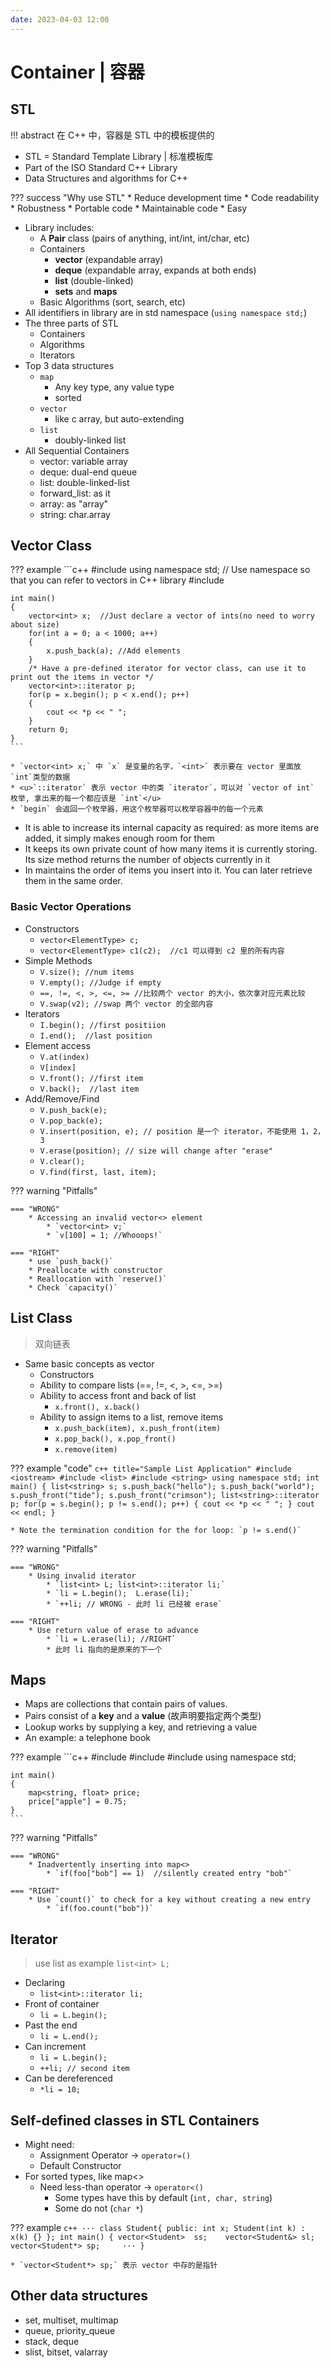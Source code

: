 ```yaml
---
date: 2023-04-03 12:00
---
```


# Container | 容器

## STL

!!! abstract
    在 C++ 中，容器是 STL 中的模板提供的
 
* STL = Standard Template Library | 标准模板库
* Part of the ISO Standard C++ Library
* Data Structures and algorithms for C++

??? success "Why use STL"
    * Reduce development time
    * Code readability
    * Robustness
    * Portable code
    * Maintainable code
    * Easy

* Library includes:
    * A **Pair** class (pairs of anything, int/int, int/char, etc)
    * Containers
        * **vector** (expandable array)
        * **deque** (expandable array, expands at both ends)
        * **list** (double-linked)
        * **sets** and **maps**
    * Basic Algorithms (sort, search, etc)
* All identifiers in library are in std namespace (`using namespace std;`)
* The three parts of STL
    * Containers
    * Algorithms
    * Iterators
* Top 3 data structures
    * `map`
        * Any key type, any value type
        * sorted
    * `vector`
        * like c array, but auto-extending
    * `list`
        * doubly-linked list
* All Sequential Containers
    * vector: variable array
    * deque: dual-end queue
    * list: double-linked-list
    * forward_list: as it
    * array: as "array"
    * string: char.array

## Vector Class

??? example
    ```c++
    #include <iostream>
    using namespace std;
    // Use namespace so that you can refer to vectors in C++ library
    #include <vector>

    int main()
    {
        vector<int> x;  //Just declare a vector of ints(no need to worry about size)
        for(int a = 0; a < 1000; a++)
        {
            x.push_back(a); //Add elements
        }
        /* Have a pre-defined iterator for vector class, can use it to print out the items in vector */
        vector<int>::iterator p;    
        for(p = x.begin(); p < x.end(); p++)
        {
            cout << *p << " ";
        }
        return 0;
    }
    ```

    * `vector<int> x;` 中 `x` 是变量的名字，`<int>` 表示要在 vector 里面放 `int`类型的数据
    * <u>`::iterator` 表示 vector 中的类 `iterator`，可以对 `vector of int` 枚举, 拿出来的每一个都应该是 `int`</u>
    * `begin` 会返回一个枚举器，用这个枚举器可以枚举容器中的每一个元素

* It is able to increase its internal capacity as required: as more items are added, it simply makes enough room for them
* It keeps its own private count of how many items it is currently storing. Its size method returns the number of objects currently in it
* In maintains the order of items you insert into it. You can later retrieve them in the same order.

### Basic Vector Operations

* Constructors 
    * `vector<ElementType> c;`
    * `vector<ElementType> c1(c2);  //c1 可以得到 c2 里的所有内容`
* Simple Methods
    * `V.size(); //num items`
    * `V.empty(); //Judge if empty`
    * `==, !=, <, >, <=, >= //比较两个 vector 的大小，依次拿对应元素比较`
    * `V.swap(v2); //swap 两个 vector 的全部内容`
* Iterators
    * `I.begin(); //first positiion`
    * `I.end();  //last position`
* Element access
    * `V.at(index)`
    * `V[index]`
    * `V.front(); //first item`
    * `V.back();  //last item`
* Add/Remove/Find
    * `V.push_back(e);`
    * `V.pop_back(e);`
    * `V.insert(position, e); // position 是一个 iterator，不能使用 1，2，3`
    * `V.erase(position); // size will change after "erase"`
    * `V.clear();`
    * `V.find(first, last, item);`

??? warning "Pitfalls"

    === "WRONG"
        * Accessing an invalid vector<> element
            * `vector<int> v;`
            * `v[100] = 1; //Whooops!`

    === "RIGHT"
        * use `push_back()` 
        * Preallocate with constructor
        * Reallocation with `reserve()`
        * Check `capacity()` 

## List Class

> 双向链表

* Same basic concepts as vector
    * Constructors
    * Ability to compare lists (==, !=, <, >, <=, >=)
    * Ability to access front and back of list
        * `x.front(), x.back()`
    * Ability to assign items to a list, remove items 
        * `x.push_back(item), x.push_front(item)`
        * `x.pop_back(), x.pop_front()`
        * `x.remove(item)`

??? example "code"
    ```c++ title="Sample List Application"
    #include <iostream>
    #include <list>
    #include <string>
    using namespace std;
    int main()
    {
        list<string> s;
        s.push_back("hello");
        s.push_back("world");
        s.push_front("tide");
        s.push_front("crimson");
        list<string>::iterator p;
        for(p = s.begin(); p != s.end(); p++)
        {
            cout << *p << " ";
        }
        cout << endl;
    }
    ```

    * Note the termination condition for the for loop: `p != s.end()`

??? warning "Pitfalls"
    <!--
    * Not using `empty()` on list<>
        * Slow `if(my_list.count() == 0) { }`
        * Fast `if(my_list.empty()) { }`
    -->

    === "WRONG"
        * Using invalid iterator
            * `list<int> L; list<int>::iterator li;`
            * `li = L.begin();  L.erase(li);`
            * `++li; // WRONG - 此时 li 已经被 erase`

    === "RIGHT"
        * Use return value of erase to advance
            * `li = L.erase(li); //RIGHT`
            * 此时 li 指向的是原来的下一个

## Maps

* Maps are collections that contain pairs of values.
* Pairs consist of a **key** and a **value** (故声明要指定两个类型)
* Lookup works by supplying a key, and retrieving a value
* An example: a telephone book

??? example
    ```c++
    #include <iostream>
    #include <string>
    #include <map>
    using namespace std;

    int main()
    {
        map<string, float> price;
        price["apple"] = 0.75;
    }
    ```

??? warning "Pitfalls"

    === "WRONG"
        * Inadvertently inserting into map<>
            * `if(foo["bob"] == 1)  //silently created entry "bob"`

    === "RIGHT"
        * Use `count()` to check for a key without creating a new entry
            * `if(foo.count("bob"))`

## Iterator

> use list as example `list<int> L;`

* Declaring
    * `list<int>::iterator li;`
* Front of container
    * `li = L.begin();`
* Past the end
    * `li = L.end();`
* Can increment
    * `li = L.begin();`
    * `++li; // second item`
* Can be dereferenced
    * `*li = 10;`

## Self-defined classes in STL Containers

* Might need:
    * Assignment Operator -> `operator=()`
    * Default Constructor
* For sorted types, like map<>
    * Need less-than operator -> `operator<()`
        * Some types have this by default (`int, char, string`)
        * Some do not (`char *`)

??? example
    ```c++
    ···
    class Student{
    public:
        int x;
        Student(int k) : x(k) {}
    };
    int main()
    {
        vector<Student>  ss;   
        vector<Student&> sl;   
        vector<Student*> sp;    
        ···
    }
    ```

    * `vector<Student*> sp;` 表示 vector 中存的是指针

## Other data structures

* set, multiset, multimap
* queue, priority_queue
* stack, deque
* slist, bitset, valarray

